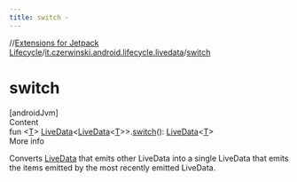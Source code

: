 ```yaml
---
title: switch -
---
```

//[Extensions for Jetpack Lifecycle](../../index.md)/[it.czerwinski.android.lifecycle.livedata](index.md)/[switch](switch.md)



# switch  
[androidJvm]  
Content  
fun <[T](switch.md)> [LiveData](https://developer.android.com/reference/kotlin/androidx/lifecycle/LiveData.html)<[LiveData](https://developer.android.com/reference/kotlin/androidx/lifecycle/LiveData.html)<[T](switch.md)>>.[switch](switch.md)(): [LiveData](https://developer.android.com/reference/kotlin/androidx/lifecycle/LiveData.html)<[T](switch.md)>  
More info  


Converts [LiveData](https://developer.android.com/reference/kotlin/androidx/lifecycle/LiveData.html) that emits other LiveData into a single LiveData that emits the items emitted by the most recently emitted LiveData.

  



